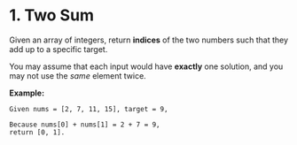 # 1. Two Sum

Given an array of integers, return **indices** of the two numbers such that they add up to a specific target.  

You may assume that each input would have **exactly** one solution, and you may not use the _same_ element twice.  

**Example:**  

	Given nums = [2, 7, 11, 15], target = 9,  
	
	Because nums[0] + nums[1] = 2 + 7 = 9,  
	return [0, 1].